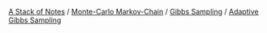 [A Stack of Notes](a-stack-of-notes) / [Monte-Carlo Markov-Chain](monte-carlo-markov-chain.md) / [Gibbs Sampling](gibbs-sampling) / [Adaptive Gibbs Sampling](adaptive-gibbs-sampling)
